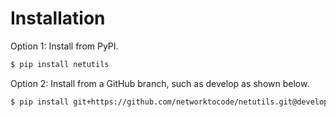 # Installation

Option 1: Install from PyPI.

```bash
$ pip install netutils
```

Option 2: Install from a GitHub branch, such as develop as shown below.

```bash
$ pip install git+https://github.com/networktocode/netutils.git@develop
```